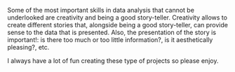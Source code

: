 Some of the most important skills in data analysis that cannot be underlooked are creativity and being a good story-teller. Creativity allows to create different stories that, alongside being a good story-teller, can provide sense to the data that is presented. Also, the presentation of the story is important!: is there too much or too little information?, is it aesthetically pleasing?, etc. 

I always have a lot of fun creating these type of projects so please enjoy. 

